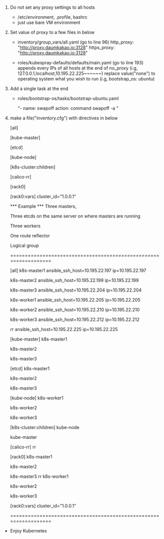 1. Do not set any proxy settings to all hosts
   - /etc/environment, .profile, bashrc
   - just use bare VM environment

2. Set value of proxy to a few files in below
   - inventory/group_vars/all.yaml (go to line 96)
     http_proxy: "http://proxy.daumkakao.io:3128"
     https_proxy: "http://proxy.daumkakao.io:3128"
     
   - roles/kubespray-defaults/defaults/main.yaml (go to line 193)
     appends every IPs of all hosts at the end of no_proxy
     (i.g, 127.0.0.1,localhost,10.195.22.225~~~~~~)
     replace value("none") to operating system what you wish to run (i.g, bootstrap_os: ubuntu)

3. Add a single task at the end
   - roles/bootstrap-os/tasks/bootstrap-ubuntu.yaml
     
     "- name: swapoff
        action: command swapoff -a "

4. make a file("inventory.cfg") with directives in below

    [all]
    
    [kube-master]
    
    [etcd]
    
    [kube-node]
    
    [k8s-cluster:children]
    
    [calico-rr]
    
    [rack0]
    
    [rack0:vars]
    cluster_id="1.0.0.1"

    *** Example ***
    Three masters,
    
    Three etcds on the same server on where masters are running
    
    Three workers
    
    One route reflector
    
    Logical group
    
    
    =================================================================
    
    [all]
    k8s-master1 ansible_ssh_host=10.195.22.197 ip=10.195.22.197
    
    k8s-master2 ansible_ssh_host=10.195.22.199 ip=10.195.22.199
    
    k8s-master3 ansible_ssh_host=10.195.22.204 ip=10.195.22.204
    
    k8s-worker1 ansible_ssh_host=10.195.22.205 ip=10.195.22.205
    
    k8s-worker2 ansible_ssh_host=10.195.22.210 ip=10.195.22.210
    
    k8s-worker3 ansible_ssh_host=10.195.22.212 ip=10.195.22.212
    
    rr ansible_ssh_host=10.195.22.225 ip=10.195.22.225

    [kube-master]
    k8s-master1
    
    k8s-master2
    
    k8s-master3

    [etcd]
    k8s-master1
    
    k8s-master2
    
    k8s-master3

    [kube-node]
    k8s-worker1
    
    k8s-worker2
    
    k8s-worker3

    [k8s-cluster:children]
    kube-node
    
    kube-master

    [calico-rr]
    rr

    [rack0]
    k8s-master1
    
    k8s-master2
    
    k8s-master3
    rr
    k8s-worker1
    
    k8s-worker2
    
    k8s-worker3

    [rack0:vars]
    cluster_id="1.0.0.1"
    
    =================================================================

* Enjoy Kubernetes
